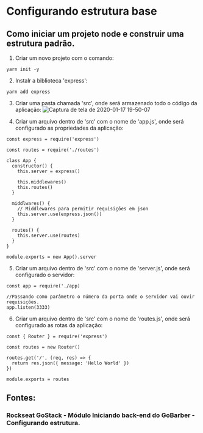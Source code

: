 # Configurando estrutura base
## Como iniciar um projeto node e construir uma estrutura padrão. 

1. Criar um novo projeto com o comando:
```
yarn init -y
```

2. Instalr a biblioteca 'express':
```
yarn add express
```

3. Criar uma pasta chamada 'src', onde será armazenado todo o código da aplicação:
![Captura de tela de 2020-01-17 19-50-07](https://user-images.githubusercontent.com/54601930/72651647-c00ee000-3962-11ea-8cd3-7d11f58d13a0.png)

4. Criar um arquivo dentro de 'src' com o nome de 'app.js', onde será configurado as propriedades da aplicação:
```
const express = require('express')

const routes = require('./routes')

class App {
  constructor() {
    this.server = express()

    this.middlewares()
    this.routes()
  }

  middlwares() {
    // Middlewares para permitir requisições em json
    this.server.use(express.json())
  }

  routes() {
    this.server.use(routes)
  }
}

module.exports = new App().server
```

5. Criar um arquivo dentro de 'src' com o nome de 'server.js', onde será configurado o servidor:
```
const app = require('./app)

//Passando como parâmetro o número da porta onde o servidor vai ouvir requisições.
app.listen(3333)
```

6. Criar um arquivo dentro de 'src' com o nome de 'routes.js', onde será configurado as rotas da aplicação:
```
const { Router } = require('express')

const routes = new Router()

routes.get('/', (req, res) => {
  return res.json({ message: 'Hello World' })
})

module.exports = routes
```

## Fontes: 
### Rockseat GoStack - Módulo Iniciando back-end do GoBarber - Configurando estrutura. 